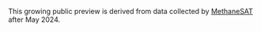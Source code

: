 This growing public preview is derived from data collected by [MethaneSAT](https://www.methanesat.org/) after May 2024.
